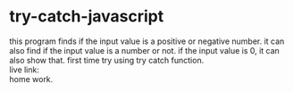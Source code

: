 # try-catch-javascript
this program finds if the input value is a positive or negative number. it can also find if the input value is a number or not. if the input value is 0, it can also show that. first time try using try catch function. 
<br>
live link:
<br>
home work.
